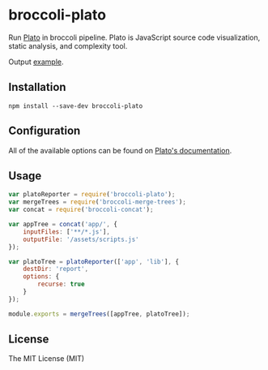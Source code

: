 # broccoli-plato
Run [Plato](https://github.com/es-analysis/plato) in broccoli pipeline.
Plato is JavaScript source code visualization, static analysis, and complexity tool.

Output [example](http://es-analysis.github.io/plato/examples/jquery/).

## Installation

```
npm install --save-dev broccoli-plato
```

## Configuration

All of the available options can be found on [Plato's documentation](https://github.com/es-analysis/plato).

## Usage

```js
var platoReporter = require('broccoli-plato');
var mergeTrees = require('broccoli-merge-trees');
var concat = require('broccoli-concat');

var appTree = concat('app/', {
    inputFiles: ['**/*.js'],
    outputFile: '/assets/scripts.js'
});

var platoTree = platoReporter(['app', 'lib'], {
    destDir: 'report',
    options: {
        recurse: true
    }
});

module.exports = mergeTrees([appTree, platoTree]);
```

## License

The MIT License (MIT)
